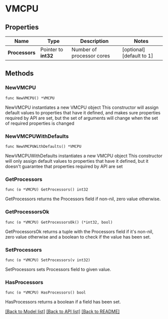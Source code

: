 # VMCPU

## Properties

Name | Type | Description | Notes
------------ | ------------- | ------------- | -------------
**Processors** | Pointer to **int32** | Number of processor cores | [optional] [default to 1]

## Methods

### NewVMCPU

`func NewVMCPU() *VMCPU`

NewVMCPU instantiates a new VMCPU object
This constructor will assign default values to properties that have it defined,
and makes sure properties required by API are set, but the set of arguments
will change when the set of required properties is changed

### NewVMCPUWithDefaults

`func NewVMCPUWithDefaults() *VMCPU`

NewVMCPUWithDefaults instantiates a new VMCPU object
This constructor will only assign default values to properties that have it defined,
but it doesn't guarantee that properties required by API are set

### GetProcessors

`func (o *VMCPU) GetProcessors() int32`

GetProcessors returns the Processors field if non-nil, zero value otherwise.

### GetProcessorsOk

`func (o *VMCPU) GetProcessorsOk() (*int32, bool)`

GetProcessorsOk returns a tuple with the Processors field if it's non-nil, zero value otherwise
and a boolean to check if the value has been set.

### SetProcessors

`func (o *VMCPU) SetProcessors(v int32)`

SetProcessors sets Processors field to given value.

### HasProcessors

`func (o *VMCPU) HasProcessors() bool`

HasProcessors returns a boolean if a field has been set.

[[Back to Model list]](../README.md#documentation-for-models) [[Back to API list]](../README.md#documentation-for-api-endpoints) [[Back to README]](../README.md)
